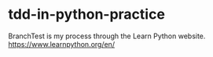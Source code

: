 # tdd-in-python-practice
BranchTest is my process through the Learn Python website.
https://www.learnpython.org/en/
